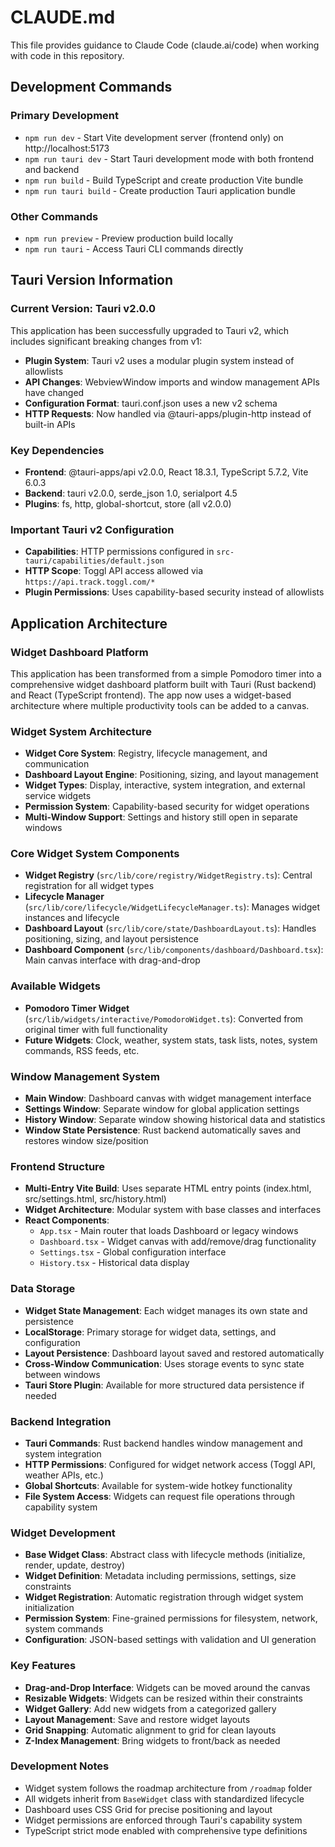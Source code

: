 # CLAUDE.md

This file provides guidance to Claude Code (claude.ai/code) when working with code in this repository.

## Development Commands

### Primary Development
- `npm run dev` - Start Vite development server (frontend only) on http://localhost:5173
- `npm run tauri dev` - Start Tauri development mode with both frontend and backend
- `npm run build` - Build TypeScript and create production Vite bundle
- `npm run tauri build` - Create production Tauri application bundle

### Other Commands
- `npm run preview` - Preview production build locally
- `npm run tauri` - Access Tauri CLI commands directly

## Tauri Version Information

### Current Version: Tauri v2.0.0
This application has been successfully upgraded to Tauri v2, which includes significant breaking changes from v1:

- **Plugin System**: Tauri v2 uses a modular plugin system instead of allowlists
- **API Changes**: WebviewWindow imports and window management APIs have changed
- **Configuration Format**: tauri.conf.json uses a new v2 schema
- **HTTP Requests**: Now handled via @tauri-apps/plugin-http instead of built-in APIs

### Key Dependencies
- **Frontend**: @tauri-apps/api v2.0.0, React 18.3.1, TypeScript 5.7.2, Vite 6.0.3
- **Backend**: tauri v2.0.0, serde_json 1.0, serialport 4.5
- **Plugins**: fs, http, global-shortcut, store (all v2.0.0)

### Important Tauri v2 Configuration
- **Capabilities**: HTTP permissions configured in `src-tauri/capabilities/default.json`
- **HTTP Scope**: Toggl API access allowed via `https://api.track.toggl.com/*`
- **Plugin Permissions**: Uses capability-based security instead of allowlists

## Application Architecture

### Widget Dashboard Platform
This application has been transformed from a simple Pomodoro timer into a comprehensive widget dashboard platform built with Tauri (Rust backend) and React (TypeScript frontend). The app now uses a widget-based architecture where multiple productivity tools can be added to a canvas.

### Widget System Architecture
- **Widget Core System**: Registry, lifecycle management, and communication
- **Dashboard Layout Engine**: Positioning, sizing, and layout management  
- **Widget Types**: Display, interactive, system integration, and external service widgets
- **Permission System**: Capability-based security for widget operations
- **Multi-Window Support**: Settings and history still open in separate windows

### Core Widget System Components
- **Widget Registry** (`src/lib/core/registry/WidgetRegistry.ts`): Central registration for all widget types
- **Lifecycle Manager** (`src/lib/core/lifecycle/WidgetLifecycleManager.ts`): Manages widget instances and lifecycle
- **Dashboard Layout** (`src/lib/core/state/DashboardLayout.ts`): Handles positioning, sizing, and layout persistence
- **Dashboard Component** (`src/lib/components/dashboard/Dashboard.tsx`): Main canvas interface with drag-and-drop

### Available Widgets
- **Pomodoro Timer Widget** (`src/lib/widgets/interactive/PomodoroWidget.ts`): Converted from original timer with full functionality
- **Future Widgets**: Clock, weather, system stats, task lists, notes, system commands, RSS feeds, etc.

### Window Management System  
- **Main Window**: Dashboard canvas with widget management interface
- **Settings Window**: Separate window for global application settings
- **History Window**: Separate window showing historical data and statistics
- **Window State Persistence**: Rust backend automatically saves and restores window size/position

### Frontend Structure
- **Multi-Entry Vite Build**: Uses separate HTML entry points (index.html, src/settings.html, src/history.html)
- **Widget Architecture**: Modular system with base classes and interfaces
- **React Components**: 
  - `App.tsx` - Main router that loads Dashboard or legacy windows
  - `Dashboard.tsx` - Widget canvas with add/remove/drag functionality
  - `Settings.tsx` - Global configuration interface  
  - `History.tsx` - Historical data display

### Data Storage
- **Widget State Management**: Each widget manages its own state and persistence
- **LocalStorage**: Primary storage for widget data, settings, and configuration
- **Layout Persistence**: Dashboard layout saved and restored automatically
- **Cross-Window Communication**: Uses storage events to sync state between windows
- **Tauri Store Plugin**: Available for more structured data persistence if needed

### Backend Integration
- **Tauri Commands**: Rust backend handles window management and system integration
- **HTTP Permissions**: Configured for widget network access (Toggl API, weather APIs, etc.)
- **Global Shortcuts**: Available for system-wide hotkey functionality
- **File System Access**: Widgets can request file operations through capability system

### Widget Development
- **Base Widget Class**: Abstract class with lifecycle methods (initialize, render, update, destroy)
- **Widget Definition**: Metadata including permissions, settings, size constraints
- **Widget Registration**: Automatic registration through widget system initialization
- **Permission System**: Fine-grained permissions for filesystem, network, system commands
- **Configuration**: JSON-based settings with validation and UI generation

### Key Features
- **Drag-and-Drop Interface**: Widgets can be moved around the canvas
- **Resizable Widgets**: Widgets can be resized within their constraints
- **Widget Gallery**: Add new widgets from a categorized gallery
- **Layout Management**: Save and restore widget layouts
- **Grid Snapping**: Automatic alignment to grid for clean layouts
- **Z-Index Management**: Bring widgets to front/back as needed

### Development Notes
- Widget system follows the roadmap architecture from `/roadmap` folder
- All widgets inherit from `BaseWidget` class with standardized lifecycle
- Dashboard uses CSS Grid for precise positioning and layout
- Widget permissions are enforced through Tauri's capability system
- TypeScript strict mode enabled with comprehensive type definitions